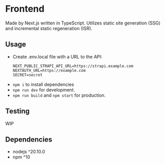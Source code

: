 # Frontend

Made by Next.js written in TypeScript. Utilizes static site generation (SSG) and incremental static regeneration (ISR).

## Usage

- Create .env.local file with a URL to the API:
  ```
  NEXT_PUBLIC_STRAPI_API_URL=https://strapi.example.com
  NEXTAUTH_URL=https://example.com
  SECRET=secret
  ```
- `npm i` to install dependencies
- `npm run dev` for development.
- `npm run build` and `npm start` for production.

## Testing

WIP

## Dependencies

- nodejs ^20.10.0
- npm ^10
